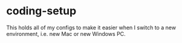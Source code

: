 # coding-setup
This holds all of my configs to make it easier when I switch to a new environment, i.e. new Mac or new Windows PC.